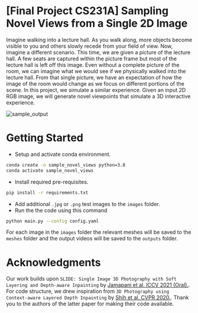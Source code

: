 # [Final Project CS231A] Sampling Novel Views from a Single 2D Image

Imagine walking into a lecture hall. As you walk along, more objects become visible to you and others slowly recede from your field of view. Now, imagine a different scenario. This time, we are given a picture of the lecture hall. A few seats are captured within the picture frame but most of the lecture hall is left off this image. Even without a complete picture of the room, we can imagine what we would see if we physically walked into the lecture hall. From that single picture, we have an expectation of how the image of the room would change as we focus on different portions of the scene. In this project, we simulate a similar experience. Given an input 2D RGB image, we will generate novel viewpoints that simulate a 3D interactive experience.


![sample_output](https://github.com/macvincent/Sampling-Novel-Views-from-a-Single-2D-Image/blob/master/outputs/horse.gif)

# Getting Started
* Setup and activate conda environment.
```bash
conda create -n sample_novel_views python=3.8
conda activate sample_novel_views
```
* Install required pre-requisites.
```bash
pip install -r requirements.txt
```
* Add additional `.jpg` or `.png` test images to the `images` folder.
* Run the the code using this command
```bash
python main.py --config config.yaml
```

For each image in the `images` folder the relevant meshes will be saved to the `meshes` folder and the output videos will be saved to the `outputs` folder.

# Acknowledgments

Our work builds upon `SLIDE: Single Image 3D Photography with Soft Layering and Depth-aware Inpainting` by [Jamapani et al. ICCV 2021 (Oral).](https://varunjampani.github.io/slide/). For code structure, we drew inspiration from `3D Photography using Context-aware Layered Depth Inpainting` by [Shih et al. CVPR 2020.](https://github.com/vt-vl-lab/3d-photo-inpainting/blob/master/README.md). Thank you to the authors of the latter paper for making their code available.

